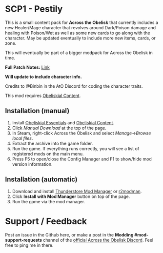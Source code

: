 # SCP1 - Pestily

This is a small content pack for **Across the Obelisk** that currently includes a new Healer/Mage character that revolves around Dark/Poison damage and healing with Poison/Wet as well as some new cards to go along with the character. May be updated eventually to include more new items, cards, or zone. 

This will eventually be part of a bigger modpack for Across the Obelisk in time.

**Full Patch Notes:** [Link](https://getupnote.com/share/notes/zGnzMjZ3qDgIeWkl6ZH0RMO7cqq1/d48d397a-1606-45ea-aa15-dedffa512914)

**Will update to include character info.**

Credits to @Binbin in the AtO Discord for coding the character traits.

This mod requires [Obeliskial Content](https://across-the-obelisk.thunderstore.io/package/meds/Obeliskial_Content/).

## Installation (manual)

1. Install [Obeliskial Essentials](https://across-the-obelisk.thunderstore.io/package/meds/Obeliskial_Essentials/) and [Obeliskial Content](https://across-the-obelisk.thunderstore.io/package/meds/Obeliskial_Content/).
2. Click _Manual Download_ at the top of the page.
3. In Steam, right-click Across the Obelisk and select _Manage_->_Browse local files_.
4. Extract the archive into the game folder. 
5. Run the game. If everything runs correctly, you will see a list of registered mods on the main menu.
6. Press F5 to open/close the Config Manager and F1 to show/hide mod version information.

## Installation (automatic)

1. Download and install [Thunderstore Mod Manager](https://www.overwolf.com/app/Thunderstore-Thunderstore_Mod_Manager) or [r2modman](https://across-the-obelisk.thunderstore.io/package/ebkr/r2modman/).
2. Click **Install with Mod Manager** button on top of the page.
3. Run the game via the mod manager.

# Support / Feedback

Post an issue in the Github here, or make a post in the **Modding #mod-support-requests** channel of the [official Across the Obelisk Discord](https://discord.gg/across-the-obelisk-679706811108163701). Feel free to ping me in there.

